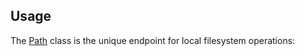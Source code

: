## Usage
The [Path][0] class is the unique endpoint for local filesystem operations:

[0]: https://github.com/narrowspark/framework/blob/{version}/src/Viserio/Component/Filesystem/Path.php

